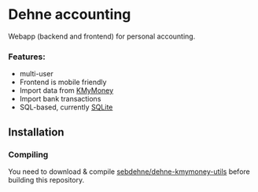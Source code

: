 # Dehne accounting
Webapp (backend and frontend) for personal accounting.

### Features:
- multi-user
- Frontend is mobile friendly
- Import data from [KMyMoney](https://kmymoney.org/)
- Import bank transactions
- SQL-based, currently [SQLite](https://www.sqlite.org/index.html)

## Installation

### Compiling
You need to download & compile [sebdehne/dehne-kmymoney-utils](https://github.com/sebdehne/dehne-kmymoney-utils) 
before building this repository.
